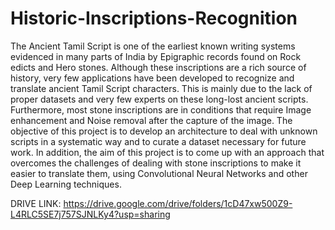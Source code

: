 # Historic-Inscriptions-Recognition

The Ancient Tamil Script is one of the earliest known writing systems evidenced in many parts of India by Epigraphic records found on Rock edicts and Hero stones. 
Although these inscriptions are a rich source of history, very few applications have been developed to recognize and translate ancient Tamil Script characters. 
This is mainly due to the lack of proper datasets and very few experts on these long-lost ancient scripts. Furthermore, most stone inscriptions are in conditions 
that require Image enhancement and Noise removal after the capture of the image. The objective of this project is to develop an architecture to deal with unknown 
scripts in a systematic way and to curate a dataset necessary for future work. In addition, the aim of this project is to come up with an approach that overcomes 
the challenges of dealing with stone inscriptions to make it easier to translate them, using Convolutional Neural Networks and other Deep Learning techniques.



DRIVE LINK:
https://drive.google.com/drive/folders/1cD47xw500Z9-L4RLC5SE7j757SJNLKy4?usp=sharing
